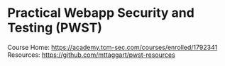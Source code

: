 # Practical Webapp Security and Testing (PWST)

Course Home: https://academy.tcm-sec.com/courses/enrolled/1792341
Resources: https://github.com/mttaggart/pwst-resources 
